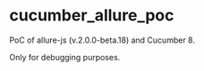 # cucumber_allure_poc

PoC of allure-js (v.2.0.0-beta.18) and Cucumber 8.

Only for debugging purposes.
